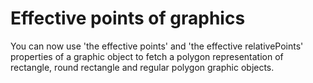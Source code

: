 # Effective points of graphics
You can now use 'the effective points' and 'the effective relativePoints' properties of a graphic object to fetch a polygon representation of rectangle, round rectangle and regular polygon graphic objects.

